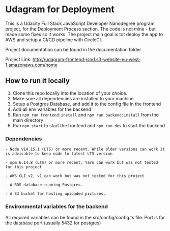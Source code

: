 # Udagram for Deployment

This is a Udacity Full Stack JavaScript Developer Nanodegree program project, for the Deployment Process section. The code is not mine - but made some fixes so it works. The project main goal is tot deploy the app to AWS and setup a CI/CD pipeline with CircleCI.

Project documentation can be found in the documentation folder

Project Link: http://udagram-frontend-jsnd.s3-website-eu-west-1.amazonaws.com/home

## How to run it locally

1. Clone this repo locally into the location of your choice.
2. Make sure all dependencies are installed to your machine
3. Setup a Postgres Database, and add it to the config file in the frontend
4. Add all env variables for the backend
5. Run `npm run frontend:install` and `npm run backend:install` from the main directory
6. Run `npm start` to start the frontend and `npm run dev` to start the backend

### Dependencies

```
- Node v14.15.1 (LTS) or more recent. While older versions can work it is advisable to keep node to latest LTS version

- npm 6.14.8 (LTS) or more recent, Yarn can work but was not tested for this project

- AWS CLI v2, v1 can work but was not tested for this project

- A RDS database running Postgres.

- A S3 bucket for hosting uploaded pictures.

```

### Environmental variables for the backend

All required variables can be found in the src/config/config.ts file.
Port is for the database port (usually 5432 for postgres)
